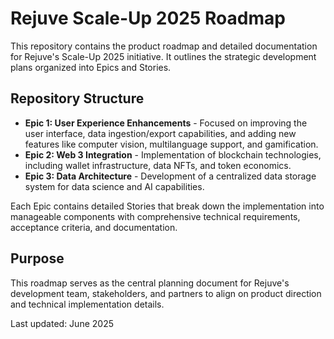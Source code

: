 # Rejuve Scale-Up 2025 Roadmap

This repository contains the product roadmap and detailed documentation for Rejuve's Scale-Up 2025 initiative. It outlines the strategic development plans organized into Epics and Stories.

## Repository Structure

- **Epic 1: User Experience Enhancements** - Focused on improving the user interface, data ingestion/export capabilities, and adding new features like computer vision, multilanguage support, and gamification.
- **Epic 2: Web 3 Integration** - Implementation of blockchain technologies, including wallet infrastructure, data NFTs, and token economics.
- **Epic 3: Data Architecture** - Development of a centralized data storage system for data science and AI capabilities.

Each Epic contains detailed Stories that break down the implementation into manageable components with comprehensive technical requirements, acceptance criteria, and documentation.

## Purpose

This roadmap serves as the central planning document for Rejuve's development team, stakeholders, and partners to align on product direction and technical implementation details.

Last updated: June 2025